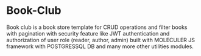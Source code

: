 # Book-Club

Book club is a book store template for CRUD operations and filter books with pagination 
with security feature like JWT authentication and authorization of user role (reader, author, admin)
built with MOLECULER JS framework with POSTGRESSQL DB and many more other utilities modules.
